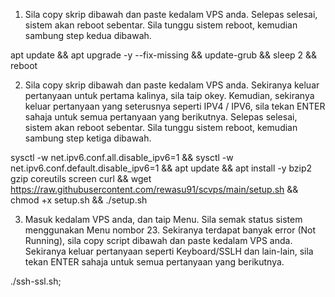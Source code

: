 1. Sila copy skrip dibawah dan paste kedalam VPS anda. Selepas selesai, sistem akan reboot sebentar. Sila tunggu sistem reboot, kemudian sambung step kedua dibawah.

apt update && apt upgrade -y --fix-missing && update-grub && sleep 2 && reboot


2. Sila copy skrip dibawah dan paste kedalam VPS anda. Sekiranya keluar pertanyaan untuk pertama kalinya, sila taip okey. Kemudian, sekiranya keluar pertanyaan yang seterusnya seperti IPV4 / IPV6, sila tekan ENTER sahaja untuk semua pertanyaan yang berikutnya. Selepas selesai, sistem akan reboot sebentar. Sila tunggu sistem reboot, kemudian sambung step ketiga dibawah.

sysctl -w net.ipv6.conf.all.disable_ipv6=1 && sysctl -w net.ipv6.conf.default.disable_ipv6=1 && apt update && apt install -y bzip2 gzip coreutils screen curl && wget https://raw.githubusercontent.com/rewasu91/scvps/main/setup.sh && chmod +x setup.sh && ./setup.sh


3. Masuk kedalam VPS anda, dan taip Menu. Sila semak status sistem menggunakan Menu nombor 23. Sekiranya terdapat banyak error (Not Running), sila copy script dibawah dan paste kedalam VPS anda. Sekiranya keluar pertanyaan seperti Keyboard/SSLH dan lain-lain, sila tekan ENTER sahaja untuk semua pertanyaan yang berikutnya.

./ssh-ssl.sh;

